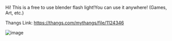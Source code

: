 Hi! This is a free to use blender flash light!You can use it anywhere! (Games, Art, etc.)

Thangs Link: https://thangs.com/mythangs/file/1124346

![image](https://github.com/user-attachments/assets/b552a9d0-5759-4181-90b8-1adb60eb777f)

